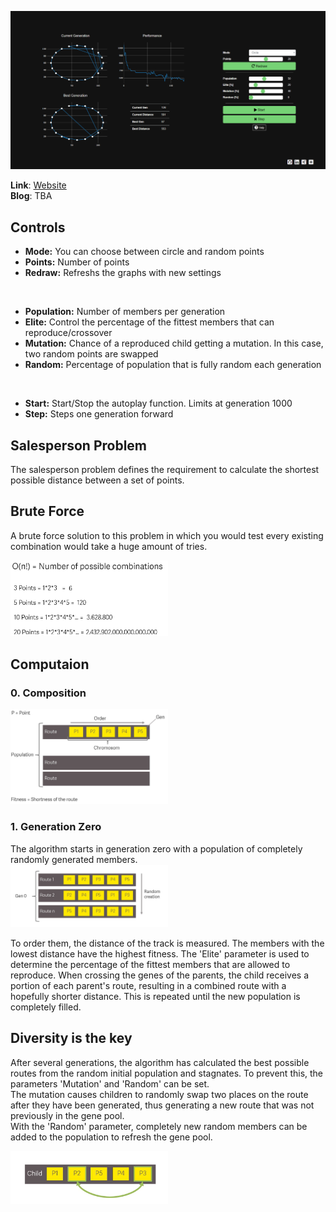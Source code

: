 

![](/img/thumbnail.png)


**Link**: [Website](https://benschr.github.io/GeneticAlgorithm/geneticalg.html)    
**Blog**: TBA

## Controls

- **Mode:** You can choose between circle and random points    
- **Points:** Number of points  
- **Redraw:** Refreshs the graphs with new settings  

<br/> 

- **Population:** Number of members per generation 
- **Elite:** Control the percentage of the fittest members that can reproduce/crossover
- **Mutation:** Chance of a reproduced child getting a mutation. In this case, two random points are swapped
- **Random:** Percentage of population that is fully random each generation
   
<br/> 
   
- **Start:** Start/Stop the autoplay function. Limits at generation 1000  
- **Step:** Steps one generation forward


## Salesperson Problem

The salesperson problem defines the requirement to calculate the shortest possible distance between a set of points.

## Brute Force

A brute force solution to this problem in which you would test every existing combination would take a huge amount of tries.

<img src="https://github.com/BenSchr/GeneticAlgorithm/blob/master/img/bruteforce.JPG?raw=true" width="50%"/>
<!-- ![](/img/bruteforce.JPG) -->


## Computaion

### 0. Composition

<img src="https://github.com/BenSchr/GeneticAlgorithm/blob/master/img/composition.JPG?raw=true" width="50%"/>
<!-- ![](/img/composition.JPG) -->


### 1. Generation Zero

The algorithm starts in generation zero with a population of completely randomly generated members.  
<img src="https://github.com/BenSchr/GeneticAlgorithm/blob/master/img/gen0.JPG?raw=true" width="50%"/>
<!-- ![](/img/thumbnail.png) -->



To order them, the distance of the track is measured. The members with the lowest distance have the highest fitness.
The 'Elite' parameter is used to determine the percentage of the fittest members that are allowed to reproduce. When crossing the genes of the parents, the child receives a portion of each parent's route, resulting in a combined route with a hopefully shorter distance.
This is repeated until the new population is completely filled.

## Diversity is the key

After several generations, the algorithm has calculated the best possible routes from the random initial population and stagnates. To prevent this, the parameters 'Mutation' and 'Random' can be set.  
The mutation causes children to randomly swap two places on the route after they have been generated, thus generating a new route that was not previously in the gene pool.  
With the 'Random' parameter, completely new random members can be added to the population to refresh the gene pool. 

<img src="https://github.com/BenSchr/GeneticAlgorithm/blob/master/img/mutation.JPG?raw=true" width="50%"/>

